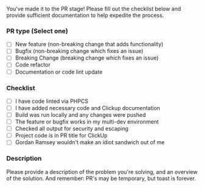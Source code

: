 You've made it to the PR stage! Please fill out the checklist below and provide sufficient documentation to help expedite the process. 

### PR type (Select one) ###

- [ ]  New feature (non-breaking change that adds functionality)
- [ ]  Bugfix (non-breaking change which fixes an issue)
- [ ]  Breaking Change (breaking change which fixes an issue)
- [ ]  Code refactor
- [ ]  Documentation or code lint update

### Checklist ###

- [ ]  I have code linted via PHPCS
- [ ]  I have added necessary code and Clickup documentation
- [ ]  Build was run locally and any changes were pushed
- [ ]  The feature or bugfix works in my multi-dev environment
- [ ]  Checked all output for security and escaping
- [ ]  Project code is in PR title for ClickUp
- [ ]  Gordan Ramsey wouldn't make an idiot sandwich out of me

### Description ###

Please provide a description of the problem you're solving, and an overview of the solution. And remember: PR's may be temporary, but toast is forever.
